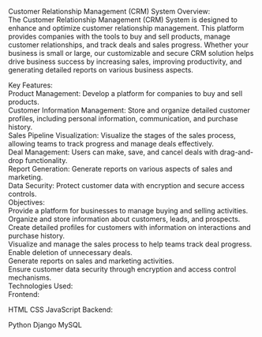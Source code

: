 Customer Relationship Management (CRM) System
Overview:
<br>
The Customer Relationship Management (CRM) System is designed to enhance and optimize customer relationship management. This platform provides companies with the tools to buy and sell products, manage customer relationships, and track deals and sales progress. Whether your business is small or large, our customizable and secure CRM solution helps drive business success by increasing sales, improving productivity, and generating detailed reports on various business aspects.

Key Features:
<br>
Product Management: Develop a platform for companies to buy and sell products.
<br>
Customer Information Management: Store and organize detailed customer profiles, including personal information, communication, and purchase history.
<br>
Sales Pipeline Visualization: Visualize the stages of the sales process, allowing teams to track progress and manage deals effectively.
<br>
Deal Management: Users can make, save, and cancel deals with drag-and-drop functionality.
<br>
Report Generation: Generate reports on various aspects of sales and marketing.
<br>
Data Security: Protect customer data with encryption and secure access controls.
<br>
Objectives:
<br>
Provide a platform for businesses to manage buying and selling activities.
<br>
Organize and store information about customers, leads, and prospects.
<br>
Create detailed profiles for customers with information on interactions and purchase history.
<br>
Visualize and manage the sales process to help teams track deal progress.
<br>
Enable deletion of unnecessary deals.
<br>
Generate reports on sales and marketing activities.
<br>
Ensure customer data security through encryption and access control mechanisms.
<br>
Technologies Used:
<br>
Frontend:

HTML
CSS
JavaScript
Backend:

Python
Django
MySQL
